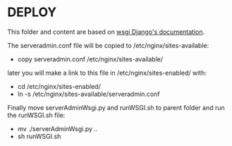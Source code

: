 DEPLOY
======

This folder and content are based on [wsgi Django's documentation](https://uwsgi.readthedocs.org/en/latest/tutorials/Django_and_nginx.html).

The serveradmin.conf file will be copied to /etc/nginx/sites-available:
* copy serveradmin.conf /etc/nginx/sites-available/

later you will make a link to this file in /etc/nginx/sites-enabled/ with:
* cd /etc/nginx/sites-enabled/
* ln -s /etc/nginx/sites-available/serveradmin.conf

Finally move serverAdminWsgi.py and runWSGI.sh to parent folder and run the runWSGI.sh file:
* mv ./serverAdminWsgi.py ..
* sh runWSGI.sh


